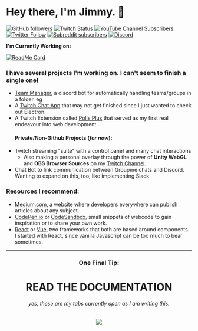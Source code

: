 # Hey there, I'm Jimmy. 👋

[![GitHub followers](https://img.shields.io/github/followers/devJimmyboy?style=social)](https://github.com/devJimmyboy/)
[![Twitch Status](https://img.shields.io/twitch/status/devJimmyboy?style=social)](https://www.twitch.tv/devJimmyboy)
[![YouTube Channel Subscribers](https://img.shields.io/youtube/channel/subscribers/UC1zCi0FHlVlpXm0gbxh4sBw?style=social)](https://www.youtube.com/channel/UC1zCi0FHlVlpXm0gbxh4sBw)
[![Twitter Follow](https://img.shields.io/twitter/follow/devJimmyboy?style=social)](https://twitter.com/devJimmyboy)
[![Subreddit subscribers](https://img.shields.io/reddit/subreddit-subscribers/jimmyboy?style=social)](https://www.reddit.com/r/Jimmyboy/)
[![Discord](https://img.shields.io/discord/707360979033260115?label=Discord)](https://discord.gg/FeVAy2fJSq)

**I'm Currently Working on:**

[![ReadMe Card](https://github-readme-stats.vercel.app/api/pin/?username=devjimmyboy&repo=nodecg-bundlesy&show_owner=true)](https://github.com/devjimmyboy/nodecg-bundles)

### I have **several** projects I'm working on. I can't seem to finish a single one!
  - [Team Manager](https://github.com/devJimmyboy/Team-Manager), a discord bot for automatically handling teams/groups in a folder. eg 
  - A [Twitch Chat App](https://github.com/devJimmyboy/twitch-chat-app) that may not get finished since I just wanted to check out Electron.
  - A Twitch Extension called [Polls Plus](https://github.com/devJimmyboy/) that served as my first real endeavour into web development.
    #### Private/Non-Github Projects (*for now*):
  - Twitch streaming "suite" with a control panel and many chat interactions
    - Also making a personal overlay through the power of **Unity WebGL** and **OBS Browser Sources** on my [Twitch Channel](https://www.twitch.tv/devJimmyboy).
  - Chat Bot to link communication between Groupme chats and Discord. Wanting to expand on this, too, like implementing Slack

### Resources I recommend:
- [Medium.com](https://medium.com), a website where developers everywhere can publish articles about any subject.
- [CodePen.io](https://codepen.io/trending) or [CodeSandbox](https://codesandbox.io/), small snippets of webcode to gain inspiration or to share your own work.
- [React](https://reactjs.org/) or [Vue](https://vuejs.org/), two frameworks that both are based around components. I started with React, since vanilla Javascript can be too much to bear sometimes. 
------
<div align="center">
  <h3>One Final Tip:</h3>
  <h1><strong>READ THE DOCUMENTATION</strong></h1>
</div>
  
  ###### <div align="center">yes, these are my tabs currently open as I am writing this.</div>

<div align="center">
  <img src="https://user-images.githubusercontent.com/15599091/118597252-0e5c0b00-b772-11eb-838e-44b1e4cd13d4.png"/>
</div>


<!--
**devJimmyboy/devJimmyboy** is a ✨ _special_ ✨ repository because its `README.md` (this file) appears on your GitHub profile.

Here are some ideas to get you started:

- 🔭 I’m currently working on ...
- 🌱 I’m currently learning ...
- 👯 I’m looking to collaborate on ...
- 🤔 I’m looking for help with ...
- 💬 Ask me about ...
- 📫 How to reach me: ...
- 😄 Pronouns: ...
- ⚡ Fun fact: ...
-->
